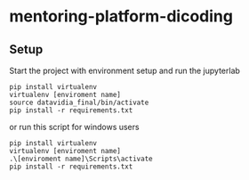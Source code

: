 # mentoring-platform-dicoding

## Setup

Start the project with environment setup and run the jupyterlab

```
pip install virtualenv
virtualenv [enviroment name]
source datavidia_final/bin/activate
pip install -r requirements.txt

```
or run this script for windows users
```
pip install virtualenv
virtualenv [enviroment name]
.\[enviroment name]\Scripts\activate
pip install -r requirements.txt
